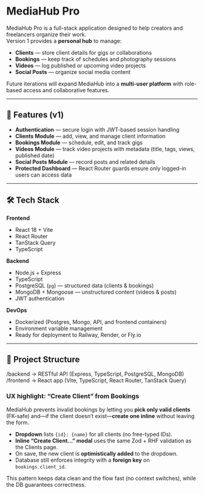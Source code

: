 # MediaHub Pro

MediaHub Pro is a full-stack application designed to help creators and freelancers organize their work.  
Version 1 provides a **personal hub** to manage:

- **Clients** — store client details for gigs or collaborations  
- **Bookings** — keep track of schedules and photography sessions  
- **Videos** — log published or upcoming video projects  
- **Social Posts** — organize social media content  

Future iterations will expand MediaHub into a **multi-user platform** with role-based access and collaborative features.

---

## 🚀 Features (v1)

- **Authentication** — secure login with JWT-based session handling  
- **Clients Module** — add, view, and manage client information  
- **Bookings Module** — schedule, edit, and track gigs  
- **Videos Module** — track video projects with metadata (title, tags, views, published date)  
- **Social Posts Module** — record posts and related details  
- **Protected Dashboard** — React Router guards ensure only logged-in users can access data  

---

## 🛠️ Tech Stack

**Frontend**
- React 18 + Vite  
- React Router  
- TanStack Query  
- TypeScript  

**Backend**
- Node.js + Express  
- TypeScript  
- PostgreSQL (`pg`) — structured data (clients & bookings)  
- MongoDB + Mongoose — unstructured content (videos & posts)  
- JWT authentication  

**DevOps**
- Dockerized (Postgres, Mongo, API, and frontend containers)  
- Environment variable management  
- Ready for deployment to Railway, Render, or Fly.io  

---

## 📂 Project Structure
/backend → RESTful API (Express, TypeScript, PostgreSQL, MongoDB)
/frontend → React app (Vite, TypeScript, React Router, TanStack Query)

### UX highlight: “Create Client” from Bookings

MediaHub prevents invalid bookings by letting you **pick only valid clients** (FK-safe) and—if the client doesn’t exist—**create one inline** without leaving the form.

- **Dropdown** lists `{id}: {name}` for all clients (no free-typed IDs).
- **Inline “Create Client…” modal** uses the same Zod + RHF validation as the Clients page.
- On save, the new client is **optimistically added** to the dropdown.
- Database still enforces integrity with a **foreign key** on `bookings.client_id`.

This pattern keeps data clean and the flow fast (no context switches), while the DB guarantees correctness.

